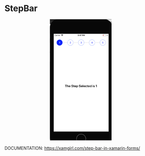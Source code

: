 # StepBar

<p align="center">
<img src="https://github.com/CrossGeeks/StepBar/blob/master/image.png" height="400" title="stepImage"/>
</p>

DOCUMENTATION: https://xamgirl.com/step-bar-in-xamarin-forms/
